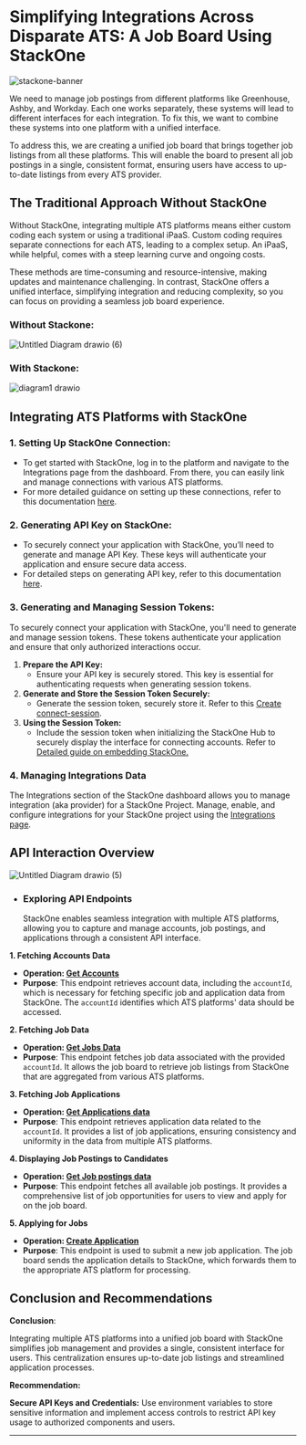 # Simplifying Integrations Across Disparate ATS: A Job Board Using StackOne

![stackone-banner](https://github.com/user-attachments/assets/e71fc1d5-e8aa-45ee-9b9c-90f0aa766434)


We need to manage job postings from different platforms like Greenhouse, Ashby, and Workday. Each one works separately, these systems will lead to different interfaces for each integration. To fix this, we want to combine these systems into one platform with a unified interface.

To address this, we are creating a unified job board that brings together job listings from all these platforms. This will enable the board to present all job postings in a single, consistent format, ensuring users have access to up-to-date listings from every ATS provider.

## The Traditional Approach Without StackOne
Without StackOne, integrating multiple ATS platforms means either custom coding each system or using a traditional iPaaS. Custom coding requires separate connections for each ATS, leading to a complex setup. An iPaaS, while helpful, comes with a steep learning curve and ongoing costs.

These methods are time-consuming and resource-intensive, making updates and maintenance challenging. In contrast, StackOne offers a unified interface, simplifying integration and reducing complexity, so you can focus on providing a seamless job board experience.

### Without Stackone:

![Untitled Diagram drawio (6)](https://github.com/user-attachments/assets/26b14f8e-8256-4918-99fb-cd92bf801f52)

### With Stackone:

![diagram1 drawio](https://github.com/user-attachments/assets/ba62ecc0-03a7-482d-aa06-97bdf5f30cbc)


## Integrating ATS Platforms with StackOne

### 1. Setting Up StackOne Connection:
   * To get started with StackOne, log in to the platform and navigate to the Integrations page from the dashboard. From there, you can easily link and manage connections with various ATS platforms.
   * For more detailed guidance on setting up these connections, refer to this documentation [here](https://stackone-60.mintlify.app/dashboard/accounts).

### 2. Generating API Key on StackOne:
   * To securely connect your application with StackOne, you’ll need to generate and manage API Key. These keys will authenticate your application and ensure secure data access.
   * For detailed steps on generating API key, refer to this documentation [here](https://stackone-60.mintlify.app/dashboard/api-keys).

### 3. Generating and Managing Session Tokens:

  To securely connect your application with StackOne, you'll need to generate and manage session tokens. These tokens authenticate your application and ensure that only authorized interactions occur.

   1. **Prepare the API Key:**
        - Ensure your API key is securely stored. This key is essential for authenticating requests when generating session tokens.
   2. **Generate and Store the Session Token Securely:**
        - Generate the session token, securely store it. Refer to this [Create connect-session](https://docs.stackone.com/reference/stackone_create_connect_session).
   3. **Using the Session Token:** 
        - Include the session token when initializing the StackOne Hub to securely display the interface for connecting accounts. Refer to [Detailed guide on embedding StackOne.](https://docs.stackone.com/docs/embedding-the-stackone-hub)

### 4. Managing Integrations Data
     
  The Integrations section of the StackOne dashboard allows you to manage integration (aka provider) for a StackOne Project. Manage, enable, and configure integrations for your StackOne 
  project using the [Integrations page](https://docs.stackone.com/docs/project-integrations).

## API Interaction Overview

  ![Untitled Diagram drawio (5)](https://github.com/user-attachments/assets/fea7ee9b-82bf-470a-9f7e-735f97bc9917)

- ### Exploring API Endpoints

  StackOne enables seamless integration with multiple ATS platforms, allowing you to capture and manage accounts, job postings, and applications through a consistent API interface.

**1\. Fetching Accounts Data**

* **Operation: [ Get Accounts ](https://docs.stackone.com/reference/stackone_list_linked_accounts)**  
* **Purpose**: This endpoint retrieves account data, including the `accountId`, which is necessary for fetching specific job and application data from StackOne. The `accountId` identifies which ATS platforms' data should be accessed.  

**2\. Fetching Job Data**

* **Operation: [ Get Jobs Data ](https://docs.stackone.com/reference/ats_list_jobs)**  
* **Purpose**: This endpoint fetches job data associated with the provided `accountId`. It allows the job board to retrieve job listings from StackOne that are aggregated from various ATS platforms.  

**3\. Fetching Job Applications**

* **Operation: [ Get Applications data ](https://docs.stackone.com/reference/ats_list_applications)**  
* **Purpose**: This endpoint retrieves application data related to the `accountId`. It provides a list of job applications, ensuring consistency and uniformity in the data from multiple ATS platforms.  

**4\.  Displaying Job Postings to Candidates**

* **Operation: [ Get Job postings data ](https://docs.stackone.com/reference/ats_list_job_postings)**  
* **Purpose**: This endpoint fetches all available job postings. It provides a comprehensive list of job opportunities for users to view and apply for on the job board.  

**5\. Applying for Jobs**

* **Operation: [ Create Application](https://docs.stackone.com/reference/ats_create_application)**  
* **Purpose**: This endpoint is used to submit a new job application. The job board sends the application details to StackOne, which forwards them to the appropriate ATS platform for processing.  

## Conclusion and Recommendations

**Conclusion**:

Integrating multiple ATS platforms into a unified job board with StackOne simplifies job management and provides a single, consistent interface for users. This centralization ensures up-to-date job listings and streamlined application processes.

**Recommendation:**

**Secure API Keys and Credentials:** Use environment variables to store sensitive information and implement access controls to restrict API key usage to authorized components and users.


---
